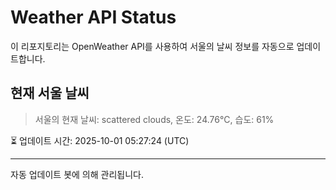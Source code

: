 
# Weather API Status

이 리포지토리는 OpenWeather API를 사용하여 서울의 날씨 정보를 자동으로 업데이트합니다.

## 현재 서울 날씨
> 서울의 현재 날씨: scattered clouds, 온도: 24.76°C, 습도: 61%

⏳ 업데이트 시간: 2025-10-01 05:27:24 (UTC)

---
자동 업데이트 봇에 의해 관리됩니다.
